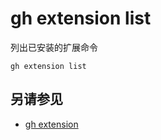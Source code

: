 # gh extension list

列出已安装的扩展命令


```
gh extension list
```

## 另请参见

- [gh extension](/gh_extension)